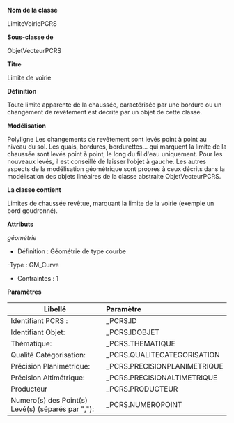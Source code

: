 **Nom de la classe**

LimiteVoiriePCRS

**Sous-classe de**

ObjetVecteurPCRS

**Titre**

Limite de voirie

**Définition**

Toute limite apparente de la chaussée, caractérisée par une bordure ou un changement de revêtement est décrite par un objet de cette classe.  

**Modélisation**

Polyligne
Les changements de revêtement sont levés point à point au niveau du sol.
Les quais, bordures, bordurettes... qui marquent la limite de la chaussée sont levés point à point, le long du fil d'eau uniquement. Pour les nouveaux levés, il est conseillé de laisser l’objet à gauche.
Les autres aspects de la modélisation géométrique sont propres à  ceux décrits dans la modélisation des objets linéaires de la classe abstraite ObjetVecteurPCRS.

**La classe contient**

Limites de chaussée revêtue, marquant la limite de la voirie (exemple un bord goudronné).

**Attributs**

*géométrie*

- Définition : Géométrie de type courbe

-Type : GM_Curve

- Contraintes : 1

**Paramètres**

| Libellé | Paramètre |
| ---------|:-------------|
|Identifiant PCRS :|_PCRS.ID|
|Identifiant Objet:|_PCRS.IDOBJET|
|Thématique:|_PCRS.THEMATIQUE|
|Qualité Catégorisation:|_PCRS.QUALITECATEGORISATION|
|Précision Planimetrique:|_PCRS.PRECISIONPLANIMETRIQUE|
|Précision Altimétrique:|_PCRS.PRECISIONALTIMETRIQUE|
|Producteur|_PCRS.PRODUCTEUR|
|Numero(s) des Point(s) Levé(s) (séparés par ","):|_PCRS.NUMEROPOINT|
